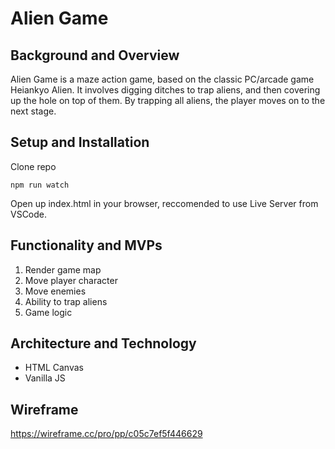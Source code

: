 # Alien Game

## Background and Overview

Alien Game is a maze action game, based on the classic PC/arcade game Heiankyo Alien. It involves digging ditches to trap aliens, and then covering up the hole on top of them. By trapping all aliens, the player moves on to the next stage.

## Setup and Installation

Clone repo

`npm run watch`

Open up index.html in your browser, reccomended to use Live Server from VSCode.

## Functionality and MVPs

1. Render game map
2. Move player character 
3. Move enemies 
4. Ability to trap aliens 
5. Game logic 

## Architecture and Technology

- HTML Canvas
- Vanilla JS

## Wireframe

https://wireframe.cc/pro/pp/c05c7ef5f446629

